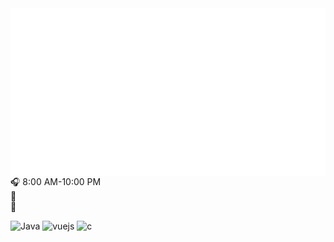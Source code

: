 <img align='left' src="https://github.com/Tanbenhong/Tanbenhong/blob/main/calendar.svg">
<img align='left' alt="isocalendar" src="https://github.com/Tanbenhong/Tanbenhong/blob/main/activity.svg">

🎧 8:00 AM-10:00 PM  
🔗  
💬 

<p align="left">                                                           
  <img alt="Java" src="https://img.shields.io/badge/Java-a8925e?style=flat-square&logo=Java">
  <img alt="vuejs" src="https://img.shields.io/badge/Vue.js-007777?style=flat-square&logo=vue.js">
  <img alt="c" src="https://img.shields.io/badge/C-40bcf4?style=flat-square&logo=c%2b%2b">
</p>
 <!-- ![github stats](https://github-readme-stats.vercel.app/api?username=fengwei2002&show_icons=true) -->
